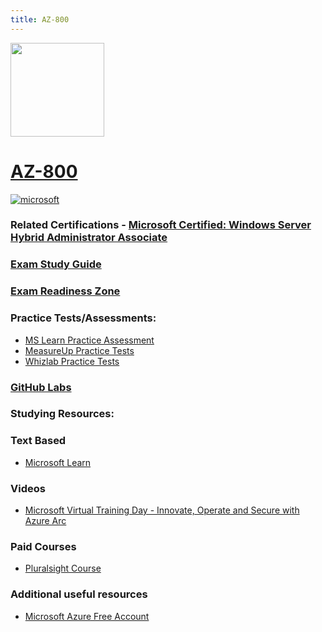 ```yaml
---
title: AZ-800
---
```


<img src="/az-800.png" width="150" height="150">

# [AZ-800](https://learn.microsoft.com/certifications/exams/az-800)

<a href='https://learn.microsoft.com/en-us/certifications/browse/?type=role-based&levels=intermediate' target="_blank"><img alt='microsoft' src='https://img.shields.io/badge/associate-100000?style=for-the-badge&logo=microsoft&logoColor=white&labelColor=0078D4&color=212221'/></a> 

### Related Certifications - [Microsoft Certified: Windows Server Hybrid Administrator Associate](https://learn.microsoft.com/en-us/certifications/windows-server-hybrid-administrator)

### [Exam Study Guide](https://aka.ms/az800-studyguide)
### [Exam Readiness Zone](https://learn.microsoft.com/en-us/shows/exam-readiness-zone/preparing-for-az-800-deploy-and-manage-active-directory-domain-services-as-ds-in-on-premises-and-cloud-environments-segment-1-of-5/)

### Practice Tests/Assessments:
- [MS Learn Practice Assessment](https://learn.microsoft.com/certifications/exams/az-800/practice/assessment?assessment-type=practice&assessmentId=67)
- [MeasureUp Practice Tests](https://www.measureup.com/microsoft-practice-test-az-800-administering-windows-server-hybrid-core-infrastructure.html#44)
- [Whizlab Practice Tests](https://www.whizlabs.com/microsoft-azure-certification-az-800/)

### [GitHub Labs](https://aka.ms/az800labs)

### Studying Resources:

### Text Based
- [Microsoft Learn](https://learn.microsoft.com/certifications/exams/az-800)
### Videos
- [Microsoft Virtual Training Day - Innovate, Operate and Secure with Azure Arc](https://events.microsoft.com/en-us/allevents/?language=English&clientTimeZone=1&search=Microsoft%20Azure%20Virtual%20Training%20Day:%20Innovate,%20Operate%20and%20Secure%20with%20Azure%20Arc&role=Developers)
### Paid Courses
- [Pluralsight Course](https://www.pluralsight.com/paths/administering-windows-server-hybrid-core-infrastructure-az-800)
### Additional useful resources
- [Microsoft Azure Free Account](https://azure.microsoft.com/en-us/offers/ms-azr-0044p)
